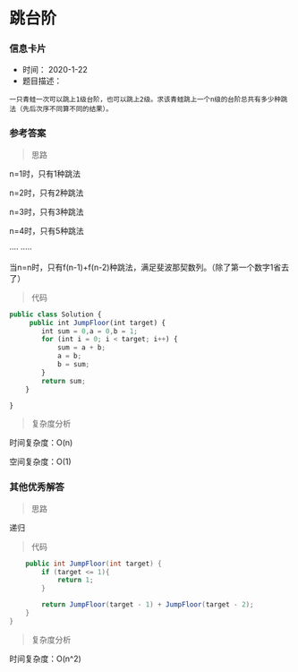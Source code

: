 # 跳台阶 

### 信息卡片 

- 时间： 2020-1-22
- 题目描述：

```
一只青蛙一次可以跳上1级台阶，也可以跳上2级。求该青蛙跳上一个n级的台阶总共有多少种跳法（先后次序不同算不同的结果）。
```



### 参考答案

> 思路

n=1时，只有1种跳法

n=2时，只有2种跳法

n=3时，只有3种跳法

n=4时，只有5种跳法

····    ·····

当n=n时，只有f(n-1)+f(n-2)种跳法，满足斐波那契数列。（除了第一个数字1省去了）




> 代码

```js
public class Solution {
     public int JumpFloor(int target) {
        int sum = 0,a = 0,b = 1;
        for (int i = 0; i < target; i++) {
            sum = a + b;
            a = b;
            b = sum;
        }
        return sum;
    }

}
```



> 复杂度分析

时间复杂度：O(n)

空间复杂度：O(1)



### 其他优秀解答 

> 思路

递归



> 代码

```java
    public int JumpFloor(int target) {
        if (target <= 1){
            return 1;
        }

        return JumpFloor(target - 1) + JumpFloor(target - 2);
    }
}
```

> 复杂度分析

时间复杂度：O(n^2)

